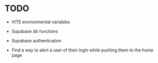 # TODO
- VITE environmental variables

- Supabase db functions

- Supabase authentication

- Find a way to alert a user of their login while pushing them to the home page